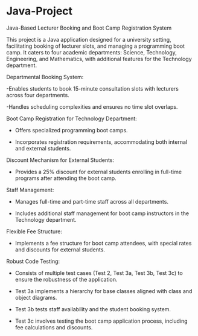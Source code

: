 # Java-Project
Java-Based Lecturer Booking and Boot Camp Registration System 

This project is a Java application designed for a university setting, facilitating booking of lecturer slots, and managing a programming boot camp. It caters to four academic departments: Science, Technology, Engineering, and Mathematics, with additional features for the Technology department.


Departmental Booking System:

-Enables students to book 15-minute consultation slots with lecturers across four departments.

-Handles scheduling complexities and ensures no time slot overlaps.



Boot Camp Registration for Technology Department:

- Offers specialized programming boot camps.

- Incorporates registration requirements, accommodating both internal and external students.



Discount Mechanism for External Students:

- Provides a 25% discount for external students enrolling in full-time programs after attending the boot camp.



Staff Management:

- Manages full-time and part-time staff across all departments.

- Includes additional staff management for boot camp instructors in the Technology department.



Flexible Fee Structure:

- Implements a fee structure for boot camp attendees, with special rates and discounts for external students.



Robust Code Testing:

- Consists of multiple test cases (Test 2, Test 3a, Test 3b, Test 3c) to ensure the robustness of the application.

- Test 3a implements a hierarchy for base classes aligned with class and object diagrams.

- Test 3b tests staff availability and the student booking system.

- Test 3c involves testing the boot camp application process, including fee calculations and discounts.

